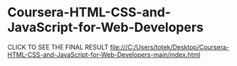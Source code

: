 # Coursera-HTML-CSS-and-JavaScript-for-Web-Developers

CLICK TO SEE THE FINAL RESULT <a href="documento.html">file:///C:/Users/totek/Desktop/Coursera-HTML-CSS-and-JavaScript-for-Web-Developers-main/index.html</a>
